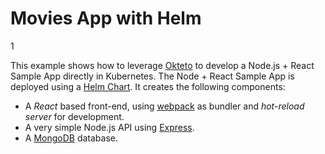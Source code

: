 # Movies App with Helm
1

This example shows how to leverage [Okteto](https://github.com/okteto/okteto) to develop a Node.js + React Sample App directly in Kubernetes. The Node + React Sample App is deployed using a [Helm Chart](https://github.com/okteto/movies/tree/main/chart). It creates the following components:

- A *React* based front-end, using [webpack](https://webpack.js.org) as bundler and *hot-reload server* for development.
- A very simple Node.js API using [Express](https://expressjs.com).
- A [MongoDB](https://www.mongodb.com) database.
